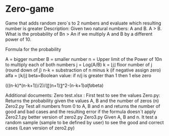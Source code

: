 # Zero-game
Game that adds random zero´s to 2 numbers and evaluate which resulting number is greater
Description: 
Given two natural numbers: A and B. A > B.
What is the probability of Bn  > An if we multiply A and B by a different power of 10.


Formula for the probability

A = bigger number
B = smaller number
n = Upper limit of the Power of 10n to multiply each of both numbers
j = Log(A/B)
k = ⌊j⌋  floor number of j (round down of j)
n-k = substraction of n minus k (if negative assign zero)
alfa = ⌊k/j⌋
beta=Boolean value: if n/j is greater than 1 then 1 else zero  

(((n-k)*(n-k+1))/2)/(〖(n+1)〗^2-(n-k+1)*alfa*beta)

Additional documents: 
	Zero test.xlsx : First test to see the values 
	Zero.py: Returns the probability given the values A, B and the number of zeros (n)
	Zero2.py Test all numbers from 0 to A, B and n and returns the number of good and bad cases and the resulting error if the formula doesn´t apply
	Zero2.1.py better version of zero2.py
	Zero3.py Given A, B and n. It test a random sample (sample to be defined by user) to see the good and correct cases (Lean version of zero2.py)
